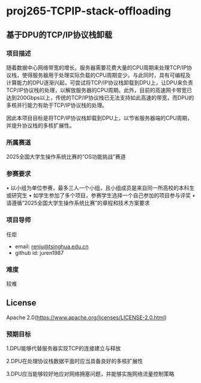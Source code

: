# proj265-TCPIP-stack-offloading

## 基于DPU的TCP/IP协议栈卸载

### 项目描述
随着数据中心网络带宽的增长，服务器需要花费大量的CPU周期来处理TCP/IP协议栈，使得服务器用于处理实际负载的CPU周期变少。与此同时，具有可编程及计算能力的DPU逐渐兴起，可尝试将TCP/IP协议栈卸载到DPU上，让DPU来负责TCP/IP协议栈的处理，以解放服务器的CPU周期。此外，目前的高速网卡带宽已达到200Gbps以上，传统的TCP/IP协议栈已无法支持如此高速的带宽，而DPU的多核并行能力有助于TCP/IP协议栈的处理。

因此本项目目标是将TCP/IP协议栈卸载到DPU上，以节省服务器端的CPU周期，并提升协议栈的多核扩展性。

### 所属赛道

2025全国大学生操作系统比赛的“OS功能挑战”赛道

### 参赛要求

• 以小组为单位参赛，最多三人一个小组，且小组成员是来自同一所高校的本科生或研究生
• 如学生参加了多个项目，参赛学生选择一个自己参加的项目参与评奖
• 请遵循“2025全国大学生操作系统比赛”的章程和技术方案要求

### 项目导师

任炬

- email: renju@tsinghua.edu.cn
- github id: juren1987

### 难度

较难

## License

Apache 2.0(https://www.apache.org/licenses/LICENSE-2.0.html)


### 预期目标

1.DPU能够代替服务器实现TCP的连接建立与释放

2.DPU在处理协议栈数据平面时应当具备良好的多核扩展性

3.DPU应当能够较好地应对网络拥塞问题，并能够实施网络流量控制策略
